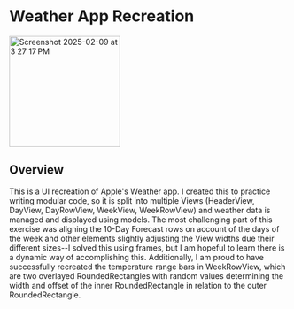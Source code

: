 # Weather App Recreation

<img width="200" alt="Screenshot 2025-02-09 at 3 27 17 PM" src="https://github.com/user-attachments/assets/a8418664-2980-4bd2-947f-e42432f5918c" />

## Overview
This is a UI recreation of Apple's Weather app. I created this to practice writing modular code, so it is split into multiple Views (HeaderView, DayView, DayRowView, WeekView, WeekRowView) and weather data is managed and displayed using models. The most challenging part of this exercise was aligning the 10-Day Forecast rows on account of the days of the week and other elements slightly adjusting the View widths due their different sizes--I solved this using frames, but I am hopeful to learn there is a dynamic way of accomplishing this. Additionally, I am proud to have successfully recreated the temperature range bars in WeekRowView, which are two overlayed RoundedRectangles with random values determining the width and offset of the inner RoundedRectangle in relation to the outer RoundedRectangle.
